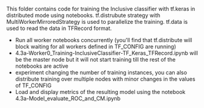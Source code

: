 This folder contains code for training the Inclusive classifier with tf.keras in distributed mode using notebooks.
tf.distrubute strategy with MultiWorkerMirroredStrategy is used to parallelize the training.
tf.data is used to read the data in TFRecord format.

- Run all worker notebooks concurrently (you'll find that tf.distribute will block waiting for all workers defined in TF_CONFIG are running)
 - 4.3a-Worker0_Training-InclusiveClassifier-TF_Keras_TFRecord.ipynb will be the master node but it will not start training till the rest of the notebooks are active
 - experiment changing the number of training instances, you can also distribute training over multiple nodes with minor changes in the values of TF_CONFIG
- Load and display metrics of the resulting model using the notebook 4.3a-Model_evaluate_ROC_and_CM.ipynb


